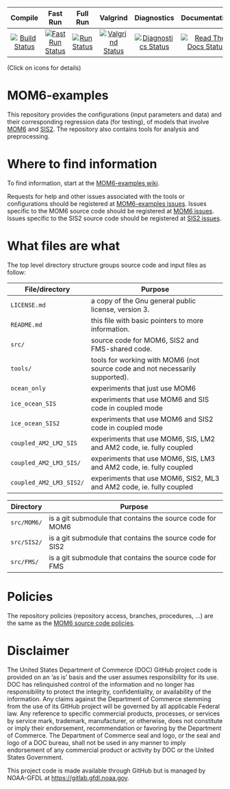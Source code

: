 | Compile | Fast Run | Full Run | Valgrind | Diagnostics | Documentation |
|:-------:|:--------:|:--------:|:--------:|:-----------:|:-------------:|
| [![Build Status](https://climate-cms.nci.org.au/jenkins/buildStatus/icon?job=mom-ocean.org/MOM6_build_copy)](https://climate-cms.nci.org.au/jenkins/job/mom-ocean.org/job/MOM6_build_copy/) | [![Fast Run Status](https://climate-cms.nci.org.au/jenkins/buildStatus/icon?job=mom-ocean.org/MOM6_fast_run)](https://climate-cms.nci.org.au/jenkins/job/mom-ocean.org/job/MOM6_fast_run/) | [![Run Status](https://climate-cms.nci.org.au/jenkins/buildStatus/icon?job=mom-ocean.org/MOM6_run)](https://climate-cms.nci.org.au/jenkins/job/mom-ocean.org/job/MOM6_run/) | [![Valgrind Status](https://climate-cms.nci.org.au/jenkins/buildStatus/icon?job=mom-ocean.org/MOM6_runtime_analyzer)](https://climate-cms.nci.org.au/jenkins/job/mom-ocean.org/job/MOM6_runtime_analyzer/) | [![Diagnostics Status](https://climate-cms.nci.org.au/jenkins/buildStatus/icon?job=mom-ocean.org/MOM6_diagnostics)](https://climate-cms.nci.org.au/jenkins/job/mom-ocean.org/job/MOM6_diagnostics/) | [![Read The Docs Status](https://readthedocs.org/projects/mom6/badge/?version=latest)](http://mom6.readthedocs.io/en/latest/?badge=latest) |

(Click on icons for details)

# MOM6-examples

This repository provides the configurations (input parameters and data) and their corresponding
regression data (for testing), of models that involve [MOM6](https://github.com/NOAA-GFDL/MOM6)
and [SIS2](https://github.com/NOAA-GFDL/SIS2). The repository also contains tools
for analysis and preprocessing.

# Where to find information

To find information, start at the [MOM6-examples wiki](https://github.com/NOAA-GFDL/MOM6-examples/wiki).

Requests for help and other issues associated with the tools or configurations should be registered at
[MOM6-examples issues](https://github.com/NOAA-GFDL/MOM6-examples/issues).
Issues specific to the MOM6 source code should be registered at [MOM6 issues](https://github.com/NOAA-GFDL/MOM6/issues).
Issues specific to the SIS2 source code should be registered at [SIS2 issues](https://github.com/NOAA-GFDL/SIS2/issues).

# What files are what

The top level directory structure groups source code and input files as follow:

| File/directory              | Purpose |
| --------------              | ------- |
| ```LICENSE.md```            | a copy of the Gnu general public license, version 3. |
| ```README.md```             | this file with basic pointers to more information. |
| ```src/```                  | source code for MOM6, SIS2 and FMS-shared code. |
| ```tools/```                | tools for working with MOM6 (not source code and not necessarily supported). |
| ```ocean_only```            | experiments that just use MOM6 |
| ```ice_ocean_SIS```         | experiments that use MOM6 and SIS code in coupled mode |
| ```ice_ocean_SIS2```        | experiments that use MOM6 and SIS2 code in coupled mode |
| ```coupled_AM2_LM2_SIS```   | experiments that use MOM6, SIS, LM2 and AM2 code, ie. fully coupled |
| ```coupled_AM2_LM3_SIS/```  | experiments that use MOM6, SIS, LM3 and AM2 code, ie. fully coupled |
| ```coupled_AM2_LM3_SIS2/``` | experiments that use MOM6, SIS2, ML3 and AM2 code, ie. fully coupled |


| Directory            | Purpose |
| ---------            | ------- |
| ```src/MOM6/```      | is a git submodule that contains the source code for MOM6 |
| ```src/SIS2/```      | is a git submodule that contains the source code for SIS2 |
| ```src/FMS/```       | is a git submodule that contains the source code for FMS |

# Policies

The repository policies (repository access, branches, procedures, ...) are the same as the
[MOM6 source code policies](https://github.com/NOAA-GFDL/MOM6-examples/wiki/MOM6-repository-policies).

# Disclaimer

The United States Department of Commerce (DOC) GitHub project code is provided 
on an ‘as is’ basis and the user assumes responsibility for its use. DOC has
relinquished control of the information and no longer has responsibility to
protect the integrity, confidentiality, or availability of the information. Any
claims against the Department of Commerce stemming from the use of its GitHub
project will be governed by all applicable Federal law. Any reference to
specific commercial products, processes, or services by service mark,
trademark, manufacturer, or otherwise, does not constitute or imply their
endorsement, recommendation or favoring by the Department of Commerce. The
Department of Commerce seal and logo, or the seal and logo of a DOC bureau,
shall not be used in any manner to imply endorsement of any commercial product
or activity by DOC or the United States Government.

This project code is made available through GitHub but is managed by NOAA-GFDL
at https://gitlab.gfdl.noaa.gov.
